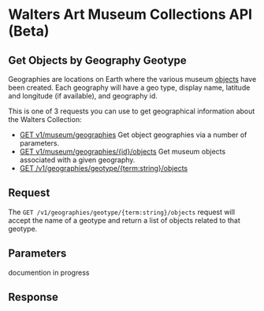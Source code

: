 Walters Art Museum Collections API (Beta)
================================================================================

## Get Objects by Geography Geotype

Geographies are locations on Earth where the various museum [objects](/objects.md) have been created. Each geography  will have a geo type, display name, latitude and longitude (if available), and geography id.

This is one of 3 requests you can use to get geographical information about the Walters Collection:
- [GET v1/museum/geographies](/geographies-get.md) Get object geographies via a number of parameters.
- [GET v1/museum/geographies/{id}/objects](/geographies-objects.md) Get museum objects associated with a given geography.
- [GET /v1/geographies/geotype/{term:string}/objects](/geographies-objects-geotype.md)

## Request

The `GET /v1/geographies/geotype/{term:string}/objects` request will accept the name of a geotype and return a list of objects related to that geotype.


## Parameters

documention in progress


## Response


```

